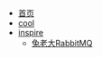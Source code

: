 - [首页](/)
- [cool](2021年09月03日)
- [inspire](inspire)
    - [兔老大RabbitMQ](inspire/兔老大RabbitMQ.md)

<footer id="mb-footer"></footer>